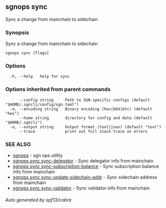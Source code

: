 ## sgnops sync

Sync a change from mainchain to sidechain

### Synopsis

Sync a change from mainchain to sidechain

```
sgnops sync [flags]
```

### Options

```
  -h, --help   help for sync
```

### Options inherited from parent commands

```
      --config string     Path to SGN-specific configs (default "$HOME/.sgncli/config/sgn.toml")
  -e, --encoding string   Binary encoding (hex|b64|btc) (default "hex")
      --home string       directory for config and data (default "$HOME/.sgncli")
  -o, --output string     Output format (text|json) (default "text")
      --trace             print out full stack trace on errors
```

### SEE ALSO

* [sgnops](sgnops.md)	 - sgn ops utility
* [sgnops sync sync-delegator](sgnops_sync_sync-delegator.md)	 - Sync delegator info from mainchain
* [sgnops sync sync-subscription-balance](sgnops_sync_sync-subscription-balance.md)	 - Sync subscription balance info from mainchain
* [sgnops sync sync-update-sidechain-addr](sgnops_sync_sync-update-sidechain-addr.md)	 - Sync sidechain address from mainchain
* [sgnops sync sync-validator](sgnops_sync_sync-validator.md)	 - Sync validator info from mainchain

###### Auto generated by spf13/cobra
